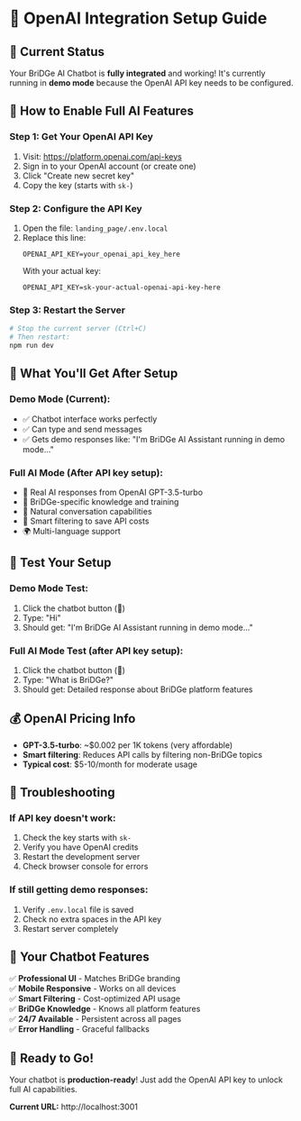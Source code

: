 # 🤖 OpenAI Integration Setup Guide

## 🎯 Current Status
Your BriDGe AI Chatbot is **fully integrated** and working! It's currently running in **demo mode** because the OpenAI API key needs to be configured.

## 🔑 How to Enable Full AI Features

### Step 1: Get Your OpenAI API Key
1. Visit: https://platform.openai.com/api-keys
2. Sign in to your OpenAI account (or create one)
3. Click "Create new secret key"
4. Copy the key (starts with `sk-`)

### Step 2: Configure the API Key
1. Open the file: `landing_page/.env.local`
2. Replace this line:
   ```
   OPENAI_API_KEY=your_openai_api_key_here
   ```
   With your actual key:
   ```
   OPENAI_API_KEY=sk-your-actual-openai-api-key-here
   ```

### Step 3: Restart the Server
```bash
# Stop the current server (Ctrl+C)
# Then restart:
npm run dev
```

## 🎉 What You'll Get After Setup

### **Demo Mode (Current):**
- ✅ Chatbot interface works perfectly
- ✅ Can type and send messages
- ✅ Gets demo responses like: "I'm BriDGe AI Assistant running in demo mode..."

### **Full AI Mode (After API key setup):**
- 🚀 Real AI responses from OpenAI GPT-3.5-turbo
- 🧠 BriDGe-specific knowledge and training
- 💬 Natural conversation capabilities
- 🎯 Smart filtering to save API costs
- 🌍 Multi-language support

## 🧪 Test Your Setup

### **Demo Mode Test:**
1. Click the chatbot button (🤖)
2. Type: "Hi"
3. Should get: "I'm BriDGe AI Assistant running in demo mode..."

### **Full AI Mode Test (after API key setup):**
1. Click the chatbot button (🤖)
2. Type: "What is BriDGe?"
3. Should get: Detailed response about BriDGe platform features

## 💰 OpenAI Pricing Info

- **GPT-3.5-turbo**: ~$0.002 per 1K tokens (very affordable)
- **Smart filtering**: Reduces API calls by filtering non-BriDGe topics
- **Typical cost**: $5-10/month for moderate usage

## 🔧 Troubleshooting

### **If API key doesn't work:**
1. Check the key starts with `sk-`
2. Verify you have OpenAI credits
3. Restart the development server
4. Check browser console for errors

### **If still getting demo responses:**
1. Verify `.env.local` file is saved
2. Check no extra spaces in the API key
3. Restart server completely

## 🎯 Your Chatbot Features

✅ **Professional UI** - Matches BriDGe branding  
✅ **Mobile Responsive** - Works on all devices  
✅ **Smart Filtering** - Cost-optimized API usage  
✅ **BriDGe Knowledge** - Knows all platform features  
✅ **24/7 Available** - Persistent across all pages  
✅ **Error Handling** - Graceful fallbacks  

## 🚀 Ready to Go!

Your chatbot is **production-ready**! Just add the OpenAI API key to unlock full AI capabilities.

**Current URL:** http://localhost:3001